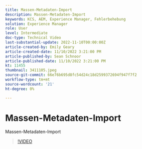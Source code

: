 ```yaml
---
title: Massen-Metadaten-Import
description: Massen-Metadaten-Import
keywords: KCS, AEM, Experience Manager, Fehlerbehebung
solution: Experience Manager
role: User
level: Intermediate
doc-type: Technical Video
last-substantial-update: 2022-11-10T00:00:00Z
article-created-by: Emily Geary
article-created-date: 11/10/2022 3:21:00 PM
article-published-by: Sean Schnoor
article-published-date: 11/10/2022 3:21:00 PM
kt: 11455
thumbnail: 3411105.jpeg
source-git-commit: 66e76b695d8fc54d24c18d2599372694f947f7f2
workflow-type: tm+mt
source-wordcount: '21'
ht-degree: 0%

---
```



# Massen-Metadaten-Import

Massen-Metadaten-Import

>[!VIDEO](https://video.tv.adobe.com/v/3411105/?quality=12&learn=on)

